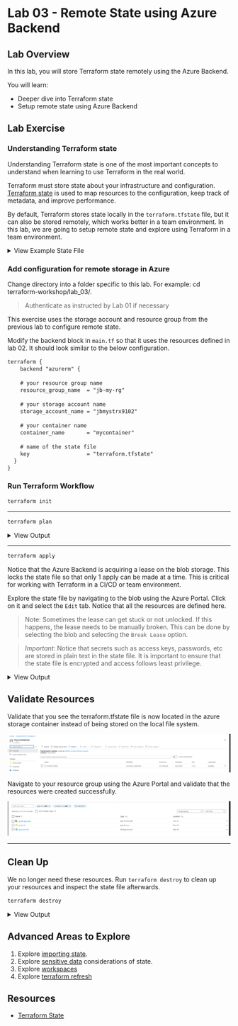 # Lab 03 - Remote State using Azure Backend

## Lab Overview

In this lab, you will store Terraform state remotely using the Azure Backend.

You will learn:

* Deeper dive into Terraform state
* Setup remote state using Azure Backend

## Lab Exercise

### Understanding Terraform state

Understanding Terraform state is one of the most important concepts to understand when learning to use Terraform in the real world.

Terraform must store state about your infrastructure and configuration. [Terraform state](https://www.terraform.io/docs/state/index.html) is used to map resources to the configuration, keep track of metadata, and improve performance.

By default, Terraform stores state locally in the `terraform.tfstate` file, but it can also be stored remotely, which works better in a team environment. In this lab, we are going to setup remote state and explore using Terraform in a team environment.

<details><summary>View Example State File</summary>
<p>

``` json
{
  "version": 4,
  "terraform_version": "0.12.28",
  "serial": 1,
  "lineage": "ff1a344f-b36d-52fb-e86b-968079a826d0",
  "outputs": {},
  "resources": [
    {
      "mode": "managed",
      "type": "azurerm_resource_group",
      "name": "main",
      "provider": "provider.azurerm",
      "instances": [
        {
          "schema_version": 0,
          "attributes": {
            "id": "/subscriptions/6a3a86cc-566e-4d64-bb47-52ca7cf96384/resourceGroups/jb-my-rg",
            "location": "eastus",
            "name": "jb-my-rg",
            "tags": {
              "terraform": "true"
            },
            "timeouts": null
          }
        }
        // ...
      ]
    }
  ]
}
```

</p>
</details>

### Add configuration for remote storage in Azure

Change directory into a folder specific to this lab. For example: cd terraform-workshop/lab_03/.

> Authenticate as instructed by Lab 01 if necessary

This exercise uses the storage account and resource group from the previous lab to configure remote state.

Modify the backend block in `main.tf` so that it uses the resources defined in lab 02.  It should look similar to the below configuration.

``` hcl
terraform {
    backend "azurerm" {

    # your resource group name
    resource_group_name  = "jb-my-rg"

    # your storage account name
    storage_account_name = "jbmystrx9102"

    # your container name
    container_name       = "mycontainer"

    # name of the state file
    key                  = "terraform.tfstate"
  }
}
```

### Run Terraform Workflow

```sh
terraform init
```

---

``` sh
terraform plan
```

<details><summary>View Output</summary>
<p>

```sh
$ terraform plan
Acquiring state lock. This may take a few moments...
Refreshing Terraform state in-memory prior to plan...
The refreshed state will be used to calculate this plan, but will not be
persisted to local or remote state storage.

data.azurerm_resource_group.example: Refreshing state...
data.azurerm_storage_account.example: Refreshing state...

------------------------------------------------------------------------

An execution plan has been generated and is shown below.  
Resource actions are indicated with the following symbols:
  + create

Terraform will perform the following actions:

  # azurerm_app_service_plan.example will be created      
  + resource "azurerm_app_service_plan" "example" {       
      + id                           = (known after apply)
      + kind                         = "FunctionApp"      
      + location                     = "eastus"
      + maximum_elastic_worker_count = (known after apply)
      + maximum_number_of_workers    = (known after apply)
      + name                         = "jb-lab-app-plan"
      + resource_group_name          = "jb-my-rg"

      + sku {
          + capacity = (known after apply)
          + size     = "Y1"
          + tier     = "Dynamic"
        }
    }

  # azurerm_function_app.example will be created
  + resource "azurerm_function_app" "example" {
      + app_service_plan_id            = (known after apply)
      + client_affinity_enabled        = (known after apply)
      + default_hostname               = (known after apply)
      + enable_builtin_logging         = true
      + enabled                        = true
      + https_only                     = false
      + id                             = (known after apply)
      + kind                           = (known after apply)
      + location                       = "eastus"
      + name                           = "jb-lab-fn"
      + outbound_ip_addresses          = (known after apply)
      + possible_outbound_ip_addresses = (known after apply)
      + resource_group_name            = "jb-my-rg"
      + site_credential                = (known after apply)
      + storage_account_access_key     = (sensitive value)
      + storage_account_name           = "jbmystrx9102"
      + storage_connection_string      = (sensitive value)
      + version                        = "~1"

      + auth_settings {
          + additional_login_params        = (known after apply)
          + allowed_external_redirect_urls = (known after apply)
          + default_provider               = (known after apply)
          + enabled                        = (known after apply)
          + issuer                         = (known after apply)
          + runtime_version                = (known after apply)
          + token_refresh_extension_hours  = (known after apply)
          + token_store_enabled            = (known after apply)
          + unauthenticated_client_action  = (known after apply)

          + active_directory {
              + allowed_audiences = (known after apply)
              + client_id         = (known after apply)
              + client_secret     = (sensitive value)
            }

          + facebook {
              + app_id       = (known after apply)
              + app_secret   = (sensitive value)
              + oauth_scopes = (known after apply)
            }

          + google {
              + client_id     = (known after apply)
              + client_secret = (sensitive value)
              + oauth_scopes  = (known after apply)
            }

          + microsoft {
              + client_id     = (known after apply)
              + client_secret = (sensitive value)
              + oauth_scopes  = (known after apply)
            }

          + twitter {
              + consumer_key    = (known after apply)
              + consumer_secret = (sensitive value)
            }
        }

      + connection_string {
          + name  = (known after apply)
          + type  = (known after apply)
          + value = (sensitive value)
        }

      + identity {
          + identity_ids = (known after apply)
          + principal_id = (known after apply)
          + tenant_id    = (known after apply)
          + type         = (known after apply)
        }

      + site_config {
          + always_on                 = (known after apply)
          + ftps_state                = (known after apply)
          + http2_enabled             = (known after apply)
          + ip_restriction            = (known after apply)
          + linux_fx_version          = (known after apply)
          + min_tls_version           = (known after apply)
          + pre_warmed_instance_count = (known after apply)
          + use_32_bit_worker_process = (known after apply)
          + websockets_enabled        = (known after apply)

          + cors {
              + allowed_origins     = (known after apply)
              + support_credentials = (known after apply)
            }
        }
    }

Plan: 2 to add, 0 to change, 0 to destroy.

------------------------------------------------------------------------

Note: You didn't specify an "-out" parameter to save this plan, so Terraform
can't guarantee that exactly these actions will be performed if
"terraform apply" is subsequently run.
```

</p>
</details>

---

``` sh
terraform apply
```

Notice that the Azure Backend is acquiring a lease on the blob storage.  This locks the state file so that only 1 apply can be made at a time. This is critical for working with Terraform in a CI/CD or team environment.

Explore the state file by navigating to the blob using the Azure Portal. Click on it and select the `Edit` tab.  Notice that all the resources are defined here.  

>Note: Sometimes the lease can get stuck or not unlocked.  If this happens, the lease needs to be manually broken. This can be done by selecting the blob and selecting the `Break Lease` option.

> *Important*: Notice that secrets such as access keys, passwords, etc are stored in plain text in the state file.  It is important to ensure that the state file is encrypted and access follows least privilege.

<details><summary>View Output</summary>
<p>

```sh
$ terraform apply

Acquiring state lock. This may take a few moments...
data.azurerm_resource_group.example: Refreshing state...
data.azurerm_storage_account.example: Refreshing state...

An execution plan has been generated and is shown below.  
Resource actions are indicated with the following symbols:
  + create

Terraform will perform the following actions:

  # azurerm_app_service_plan.example will be created      
  + resource "azurerm_app_service_plan" "example" {       
      + id                           = (known after apply)
      + kind                         = "FunctionApp"      
      + location                     = "eastus"
      + maximum_elastic_worker_count = (known after apply)
      + maximum_number_of_workers    = (known after apply)
      + name                         = "jb-lab-app-plan"  
      + resource_group_name          = "jb-my-rg"

      + sku {
          + capacity = (known after apply)
          + size     = "Y1"     
          + tier     = "Dynamic"
        }
    }

  # azurerm_function_app.example will be created
  + resource "azurerm_function_app" "example" {
      + app_service_plan_id            = (known after apply)
      + client_affinity_enabled        = (known after apply)
      + default_hostname               = (known after apply)
      + enable_builtin_logging         = true
      + enabled                        = true
      + https_only                     = false
      + id                             = (known after apply)
      + kind                           = (known after apply)
      + location                       = "eastus"
      + name                           = "jb-lab-fn"
      + outbound_ip_addresses          = (known after apply)
      + possible_outbound_ip_addresses = (known after apply)
      + resource_group_name            = "jb-my-rg"
      + site_credential                = (known after apply)
      + storage_account_access_key     = (sensitive value)
      + storage_account_name           = "jbmystrx9102"
      + storage_connection_string      = (sensitive value)
      + version                        = "~1"

      + auth_settings {
          + additional_login_params        = (known after apply)
          + allowed_external_redirect_urls = (known after apply)
          + default_provider               = (known after apply)
          + enabled                        = (known after apply)
          + issuer                         = (known after apply)
          + runtime_version                = (known after apply)
          + token_refresh_extension_hours  = (known after apply)
          + token_store_enabled            = (known after apply)
          + unauthenticated_client_action  = (known after apply)

          + active_directory {
              + allowed_audiences = (known after apply)
              + client_id         = (known after apply)
              + client_secret     = (sensitive value)
            }

          + facebook {
              + app_id       = (known after apply)
              + app_secret   = (sensitive value)
              + oauth_scopes = (known after apply)
            }

          + google {
              + client_id     = (known after apply)
              + client_secret = (sensitive value)
              + oauth_scopes  = (known after apply)
            }

          + microsoft {
              + client_id     = (known after apply)
              + client_secret = (sensitive value)
              + oauth_scopes  = (known after apply)
            }

          + twitter {
              + consumer_key    = (known after apply)
              + consumer_secret = (sensitive value)
            }
        }

      + connection_string {
          + name  = (known after apply)
          + type  = (known after apply)
          + value = (sensitive value)
        }

      + identity {
          + identity_ids = (known after apply)
          + principal_id = (known after apply)
          + tenant_id    = (known after apply)
          + type         = (known after apply)
        }

      + site_config {
          + always_on                 = (known after apply)
          + ftps_state                = (known after apply)
          + http2_enabled             = (known after apply)
          + ip_restriction            = (known after apply)
          + linux_fx_version          = (known after apply)
          + min_tls_version           = (known after apply)
          + pre_warmed_instance_count = (known after apply)
          + use_32_bit_worker_process = (known after apply)
          + websockets_enabled        = (known after apply)

          + cors {
              + allowed_origins     = (known after apply)
              + support_credentials = (known after apply)
            }
        }
    }

Plan: 2 to add, 0 to change, 0 to destroy.

Do you want to perform these actions?
  Terraform will perform the actions described above.
  Only 'yes' will be accepted to approve.

  Enter a value: yes

azurerm_app_service_plan.example: Creating...
azurerm_app_service_plan.example: Creation complete after 6s [id=/subscriptions/6a3a86cc-566e-4d64-bb47-52ca7cf96384/resourceGroups/jb-my-rg/providers/Microsoft.Web/serverfarms/jb-lab-app-plan]
azurerm_function_app.example: Creating...
azurerm_function_app.example: Still creating... [10s elapsed]
azurerm_function_app.example: Still creating... [20s elapsed]
azurerm_function_app.example: Still creating... [30s elapsed]
azurerm_function_app.example: Still creating... [40s elapsed]
azurerm_function_app.example: Still creating... [50s elapsed]
azurerm_function_app.example: Creation complete after 53s [id=/subscriptions/6a3a86cc-566e-4d64-bb47-52ca7cf96384/resourceGroups/jb-my-rg/providers/Microsoft.Web/sites/jb-lab-fn]
R
Apply complete! Resources: 2 added, 0 changed, 0 destroyed.
```

</p>
</details>

## Validate Resources

Validate that you see the terraform.tfstate file is now located in the azure storage container instead of being stored on the local file system.

![State File]("../img/../../img/RemoteStateFile.png)


Navigate to your resource group using the Azure Portal and validate that the resources were created successfully.

![Created Resources](img/Resources.png)

---

## Clean Up

We no longer need these resources.  Run `terraform destroy` to clean up your resources and inspect the state file afterwards.

``` sh
terraform destroy
```

<details><summary>View Output</summary>
<p>

```sh
$ terraform destroy
Acquiring state lock. This may take a few moments...
data.azurerm_resource_group.example: Refreshing state...
data.azurerm_storage_account.example: Refreshing state...
azurerm_app_service_plan.example: Refreshing state... [id=/subscriptions/6a3a86cc-566e-4d64-bb47-52ca7cf96384/resourceGroups/jb-my-rg/providers/Microsoft.Web/serverfarms/jb-lab-app-plan]
azurerm_function_app.example: Refreshing state... [id=/subscriptions/6a3a86cc-566e-4d64-bb47-52ca7cf96384/resourceGroups/jb-my-rg/providers/Microsoft.Web/sites/jb-lab-fn]

An execution plan has been generated and is shown below.  
Resource actions are indicated with the following symbols:
  - destroy

Terraform will perform the following actions:

  # azurerm_app_service_plan.example will be destroyed    
  - resource "azurerm_app_service_plan" "example" {
      - id                           = "/subscriptions/6a3a86cc-566e-4d64-bb47-52ca7cf96384/resourceGroups/jb-my-rg/providers/Microsoft.Web/serverfarms/jb-lab-app-plan" -> null
      - is_xenon                     = false -> null
      - kind                         = "functionapp" -> null    
      - location                     = "eastus" -> null
      - maximum_elastic_worker_count = 1 -> null
      - maximum_number_of_workers    = 0 -> null
      - name                         = "jb-lab-app-plan" -> null
      - per_site_scaling             = false -> null
      - reserved                     = false -> null
      - resource_group_name          = "jb-my-rg" -> null
      - tags                         = {} -> null        

      - sku {
          - capacity = 0 -> null
          - size     = "Y1" -> null
          - tier     = "Dynamic" -> null
        }
    }

  # azurerm_function_app.example will be destroyed
  - resource "azurerm_function_app" "example" {
      - app_service_plan_id            = "/subscriptions/6a3a86cc-566e-4d64-bb47-52ca7cf96384/resourceGroups/jb-my-rg/providers/Microsoft.Web/serverfarms/jb-lab-app-plan" -> null
      - app_settings                   = {} -> null
      - client_affinity_enabled        = false -> null
      - daily_memory_time_quota        = 0 -> null
      - default_hostname               = "jb-lab-fn.azurewebsites.net" -> null
      - enable_builtin_logging         = true -> null
      - enabled                        = true -> null
      - https_only                     = false -> null
      - id                             = "/subscriptions/6a3a86cc-566e-4d64-bb47-52ca7cf96384/resourceGroups/jb-my-rg/providers/Microsoft.Web/sites/jb-lab-fn" -> null
      - kind                           = "functionapp" -> null
      - location                       = "eastus" -> null
      - name                           = "jb-lab-fn" -> null
      ...
      - resource_group_name            = "jb-my-rg" -> null
      - site_credential                = [
          - {
              - password = "gor3CC997XXxGynNYTqXXArAFqXXXXcXiJNwaDlXXXTb9xBy6Cy51pTbHpwb"
              - username = "$jb-lab-fn"
            },
        ] -> null
      - storage_account_access_key     = (sensitive value)
      - storage_account_name           = "jbmystrx9102" -> null
      - storage_connection_string      = (sensitive value)
      - tags                           = {} -> null
      - version                        = "~1" -> null

      - auth_settings {
          - additional_login_params        = {} -> null
          - allowed_external_redirect_urls = [] -> null
          - enabled                        = false -> null
          - token_refresh_extension_hours  = 0 -> null
          - token_store_enabled            = false -> null
        }

      - site_config {
          - always_on                 = false -> null
          - ftps_state                = "AllAllowed" -> null
          - http2_enabled             = false -> null
          - ip_restriction            = [] -> null
          - min_tls_version           = "1.2" -> null
          - pre_warmed_instance_count = 0 -> null
          - use_32_bit_worker_process = true -> null
          - websockets_enabled        = false -> null

          - cors {
              - allowed_origins     = [
                  - "https://functions-next.azure.com",
                  - "https://functions-staging.azure.com",
                  - "https://functions.azure.com",
                ] -> null
              - support_credentials = false -> null
            }
        }
    }

Plan: 0 to add, 0 to change, 2 to destroy.

Do you really want to destroy all resources?
  Terraform will destroy all your managed infrastructure, as shown above.
  There is no undo. Only 'yes' will be accepted to confirm.

  Enter a value: yes

azurerm_function_app.example: Destroying... [id=/subscriptions/6a3a86cc-566e-4d64-bb47-52ca7cf96384/resourceGroups/jb-my-rg/providers/Microsoft.Web/sites/jb-lab-fn]
azurerm_function_app.example: Destruction complete after 3s
azurerm_app_service_plan.example: Destroying... [id=/subscriptions/6a3a86cc-566e-4d64-bb47-52ca7cf96384/resourceGroups/jb-my-rg/providers/Microsoft.Web/serverfarms/jb-lab-app-plan]
azurerm_app_service_plan.example: Destruction complete after 3s

Destroy complete! Resources: 2 destroyed.
```

</p>
</details>

## Advanced Areas to Explore

1. Explore [importing state](https://www.terraform.io/docs/import/index.html).
2. Explore [sensitive data](https://www.terraform.io/docs/state/sensitive-data.html) considerations of state.
3. Explore [workspaces](https://www.terraform.io/docs/state/workspaces.html)
4. Explore [terraform refresh](https://www.terraform.io/docs/commands/refresh.html)
   
## Resources

* [Terraform State](https://www.terraform.io/docs/state/index.html)
